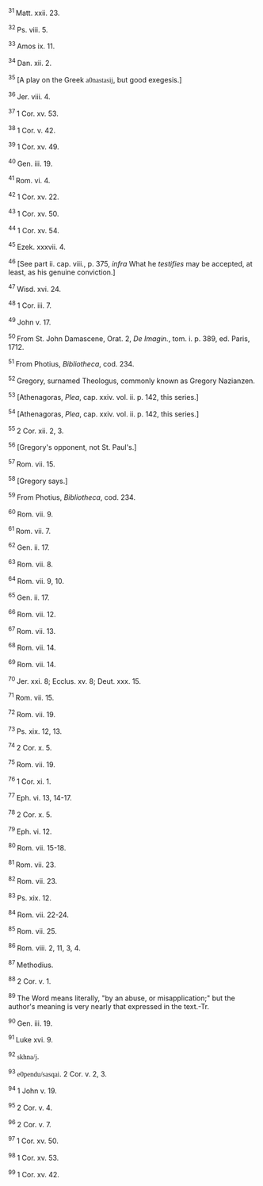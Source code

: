 <body>
 <p><a name="P5800_1754675"></a>
 <sup>31 </sup>Matt. xxii. 23.</p>
 
 <p><a name="P5801_1755225"></a>
 <sup>32 </sup>Ps. viii. 5.</p>
 
 <p><a name="P5802_1756524"></a>
 <sup>33 </sup>Amos ix. 11.</p>
 
 <p><a name="P5803_1756641"></a>
 <sup>34 </sup>Dan. xii. 2.</p>
 
 <p><a name="P5804_1757019"></a>
 <sup>35 </sup>[A play on the Greek <font face="SPIonic">a0nastasij</font>, but good exegesis.]</p>
 
 <p><a name="P5805_1757217"></a>
 <sup>36 </sup>Jer. viii. 4. </p>
 
 <p><a name="P5807_1758023"></a>
 <sup>37 </sup>1 Cor. xv. 53.</p>
 
 <p><a name="P5808_1758181"></a>
 <sup>38 </sup>1 Cor. v. 42.</p>
 
 <p><a name="P5809_1758403"></a>
 <sup>39 </sup>1 Cor. xv. 49.</p>
 
 <p><a name="P5810_1758530"></a>
 <sup>40 </sup>Gen. iii. 19.</p>
 
 <p><a name="P5811_1758757"></a>
 <sup>41 </sup>Rom. vi. 4.</p>
 
 <p><a name="P5812_1759173"></a>
 <sup>42 </sup>1 Cor. xv. 22.</p>
 
 <p><a name="P5813_1759807"></a>
 <sup>43 </sup>1 Cor. xv. 50.</p>
 
 <p><a name="P5814_1760248"></a>
 <sup>44 </sup>1 Cor. xv. 54.</p>
 
 <p><a name="P5816_1762485"></a>
 <sup>45 </sup>Ezek. xxxvii. 4.</p>
 
 <p><a name="P5817_1762833"></a>
 <sup>46 </sup>[See part ii. cap. viii., p. 375, <i>infra</i> What he <i>testifies</i> may be accepted, at least, as his genuine conviction.] </p>
 
 <p><a name="P5818_1764645"></a>
 <sup>47 </sup>Wisd. xvi. 24.</p>
 
 <p><a name="P5820_1765270"></a>
 <sup>48 </sup>1 Cor. iii. 7.</p>
 
 <p><a name="P5821_1765624"></a>
 <sup>49 </sup>John v. 17.</p>
 
 <p><a name="P5827_1766000"></a>
 <sup>50 </sup>From St. John Damascene, Orat. 2, <i>De Imagin.</i>, tom. i. p. 389, ed. Paris, 1712.</p>
 
 <p><a name="P5833_1766807"></a>
 <sup>51 </sup>From Photius, <i>Bibliotheca</i>, cod. 234.</p>
 
 <p><a name="P5835_1767369"></a>
 <sup>52 </sup>Gregory, surnamed Theologus, commonly known as Gregory Nazianzen. </p>
 
 <p><a name="P5842_1769341"></a>
 <sup>53 </sup>[Athenagoras, <i>Plea</i>, cap. xxiv. vol. ii. p. 142, this series.]</p>
 
 <p><a name="P5843_1770289"></a>
 <sup>54 </sup>[Athenagoras, <i>Plea</i>, cap. xxiv. vol. ii. p. 142, this series.]</p>
 
 <p><a name="P5846_1771230"></a>
 <sup>55 </sup>2 Cor. xii. 2, 3.</p>
 
 <p><a name="P5847_1771969"></a>
 <sup>56 </sup>[Gregory's opponent, not St. Paul's.]</p>
 
 <p><a name="P5849_1772353"></a>
 <sup>57 </sup>Rom. vii. 15.</p>
 
 <p><a name="P5850_1772540"></a>
 <sup>58 </sup>[Gregory says.]</p>
 
 <p><a name="P5854_1772971"></a>
 <sup>59 </sup>From Photius, <i>Bibliotheca</i>, cod. 234.</p>
 
 <p><a name="P5856_1773244"></a>
 <sup>60 </sup>Rom. vii. 9. </p>
 
 <p><a name="P5857_1774171"></a>
 <sup>61 </sup>Rom. vii. 7.</p>
 
 <p><a name="P5858_1774358"></a>
 <sup>62 </sup>Gen. ii. 17.</p>
 
 <p><a name="P5859_1774773"></a>
 <sup>63 </sup>Rom. vii. 8.</p>
 
 <p><a name="P5860_1775113"></a>
 <sup>64 </sup>Rom. vii. 9, 10.</p>
 
 <p><a name="P5861_1775744"></a>
 <sup>65 </sup>Gen. ii. 17.</p>
 
 <p><a name="P5862_1775837"></a>
 <sup>66 </sup>Rom. vii. 12.</p>
 
 <p><a name="P5863_1776039"></a>
 <sup>67 </sup>Rom. vii. 13.</p>
 
 <p><a name="P5864_1776482"></a>
 <sup>68 </sup>Rom. vii. 14.</p>
 
 <p><a name="P5865_1776664"></a>
 <sup>69 </sup>Rom. vii. 14.</p>
 
 <p><a name="P5866_1776885"></a>
 <sup>70 </sup>Jer. xxi. 8; Ecclus. xv. 8; Deut. xxx. 15.</p>
 
 <p><a name="P5867_1777426"></a>
 <sup>71 </sup>Rom. vii. 15.</p>
 
 <p><a name="P5868_1778097"></a>
 <sup>72 </sup>Rom. vii. 19.</p>
 
 <p><a name="P5869_1778681"></a>
 <sup>73 </sup>Ps. xix. 12, 13.</p>
 
 <p><a name="P5870_1778913"></a>
 <sup>74 </sup>2 Cor. x. 5. </p>
 
 <p><a name="P5872_1779261"></a>
 <sup>75 </sup>Rom. vii. 19.</p>
 
 <p><a name="P5873_1779734"></a>
 <sup>76 </sup>1 Cor. xi. 1.</p>
 
 <p><a name="P5874_1780775"></a>
 <sup>77 </sup>Eph. vi. 13, 14-17.</p>
 
 <p><a name="P5875_1780965"></a>
 <sup>78 </sup>2 Cor. x. 5.</p>
 
 <p><a name="P5876_1781030"></a>
 <sup>79 </sup>Eph. vi. 12.</p>
 
 <p><a name="P5877_1781354"></a>
 <sup>80 </sup>Rom. vii. 15-18.</p>
 
 <p><a name="P5879_1783175"></a>
 <sup>81 </sup>Rom. vii. 23.</p>
 
 <p><a name="P5880_1783336"></a>
 <sup>82 </sup>Rom. vii. 23.</p>
 
 <p><a name="P5881_1783996"></a>
 <sup>83 </sup>Ps. xix. 12.</p>
 
 <p><a name="P5882_1784331"></a>
 <sup>84 </sup>Rom. vii. 22-24. </p>
 
 <p><a name="P5883_1784718"></a>
 <sup>85 </sup>Rom. vii. 25.</p>
 
 <p><a name="P5884_1785678"></a>
 <sup>86 </sup>Rom. viii. 2, 11, 3, 4.</p>
 
 <p><a name="P5886_1786596"></a>
 <sup>87 </sup>Methodius.</p>
 
 <p><a name="P5888_1788594"></a>
 <sup>88 </sup>2 Cor. v. 1.</p>
 
 <p><a name="P5889_1788868"></a>
 <sup>89 </sup>The Word means literally, "by an abuse, or misapplication;" but the author's meaning is very nearly that expressed in the text.-Tr. </p>
 
 <p><a name="P5890_1790511"></a>
 <sup>90 </sup>Gen. iii. 19.</p>
 
 <p><a name="P5891_1790783"></a>
 <sup>91 </sup>Luke xvi. 9.</p>
 
 <p><a name="P5892_1790846"></a>
 <sup>92 </sup><font face="SPIonic">skhna/j</font>.</p>
 
 <p><a name="P5893_1790895"></a>
 <sup>93 </sup><font face="SPIonic">e0pendu/sasqai</font>. 2 Cor. v. 2, 3.</p>
 
 <p><a name="P5894_1791221"></a>
 <sup>94 </sup>1 John v. 19.</p>
 
 <p><a name="P5895_1791601"></a>
 <sup>95 </sup>2 Cor. v. 4.</p>
 
 <p><a name="P5896_1791897"></a>
 <sup>96 </sup>2 Cor. v. 7.</p>
 
 <p><a name="P5897_1792237"></a>
 <sup>97 </sup>1 Cor. xv. 50.</p>
 
 <p><a name="P5898_1793465"></a>
 <sup>98 </sup>1 Cor. xv. 53.</p>
 
 <p><a name="P5899_1793637"></a>
 <sup>99 </sup>1 Cor. xv. 42.</p>
 
 </body>